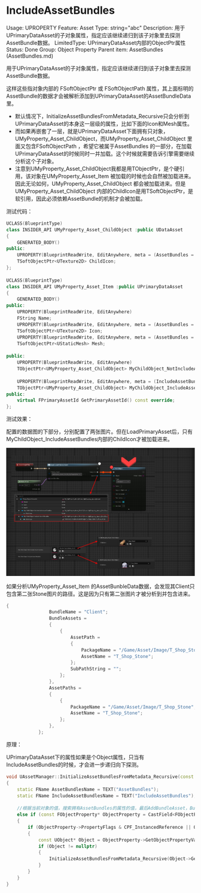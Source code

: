 # IncludeAssetBundles

Usage: UPROPERTY
Feature: Asset
Type: string="abc"
Description: 用于UPrimaryDataAsset的子对象属性，指定应该继续递归到该子对象里去探测AssetBundle数据。
LimitedType: UPrimaryDataAsset内部的ObjectPtr属性
Status: Done
Group: Object Property
Parent item: AssetBundles (AssetBundles.md)

用于UPrimaryDataAsset的子对象属性，指定应该继续递归到该子对象里去探测AssetBundle数据。

这样这些指对象内部的 FSoftObjectPtr 或 FSoftObjectPath 属性，其上面标明的AssetBundle的数据才会被解析添加到UPrimaryDataAsset的AssetBundleData里。

- 默认情况下，InitializeAssetBundlesFromMetadata_Recursive只会分析到UPrimaryDataAsset的本身这一层级的属性，比如下面的Icon和Mesh属性。
- 而如果再嵌套了一层，就是UPrimaryDataAsset下面拥有只对象，UMyProperty_Asset_ChildObject，而UMyProperty_Asset_ChildObject 里面又包含FSoftObjectPath ，希望它被属于AssetBundles 的一部分，在加载UPrimaryDataAsset的时候同时一并加载。这个时候就需要告诉引擎需要继续分析这个子对象。
- 注意到UMyProperty_Asset_ChildObject我都是用TObjectPtr，是个硬引用，该对象在UMyProperty_Asset_Item 被加载的时候也会自然被加载进来。因此无论如何，UMyProperty_Asset_ChildObject 都会被加载进来。但是UMyProperty_Asset_ChildObject 内部的ChildIcon是用TSoftObjectPtr，是软引用，因此必须依赖AssetBundle的机制才会被加载。

测试代码：

```cpp
UCLASS(BlueprintType)
class INSIDER_API UMyProperty_Asset_ChildObject :public UDataAsset
{
	GENERATED_BODY()
public:
	UPROPERTY(BlueprintReadWrite, EditAnywhere, meta = (AssetBundles = "Client"))
	TSoftObjectPtr<UTexture2D> ChildIcon;
};

UCLASS(BlueprintType)
class INSIDER_API UMyProperty_Asset_Item :public UPrimaryDataAsset
{
	GENERATED_BODY()
public:
	UPROPERTY(BlueprintReadWrite, EditAnywhere)
	FString Name;
	UPROPERTY(BlueprintReadWrite, EditAnywhere, meta = (AssetBundles = "UI,Game"))
	TSoftObjectPtr<UTexture2D> Icon;
	UPROPERTY(BlueprintReadWrite, EditAnywhere, meta = (AssetBundles = "Game"))
	TSoftObjectPtr<UStaticMesh> Mesh;

public:
	UPROPERTY(BlueprintReadWrite, EditAnywhere)
	TObjectPtr<UMyProperty_Asset_ChildObject> MyChildObject_NotIncludeAssetBundles;

	UPROPERTY(BlueprintReadWrite, EditAnywhere, meta = (IncludeAssetBundles))
	TObjectPtr<UMyProperty_Asset_ChildObject> MyChildObject_IncludeAssetBundles;
public:
	virtual FPrimaryAssetId GetPrimaryAssetId() const override;
};
```

测试效果：

配置的数据图的下部分，分别配置了两张图片。但在LoadPrimaryAsset后，只有MyChildObject_IncludeAssetBundles内部的ChildIcon才被加载进来。

![IncludeAssetBundles.jpg](IncludeAssetBundles/IncludeAssetBundles.jpg)

如果分析UMyProperty_Asset_Item 的AssetBunbleData数据，会发现其Client只包含第二张Stone图片的路径。这是因为只有第二张图片才被分析到并包含进来。

```cpp
{
				BundleName = "Client";
				BundleAssets =
				{
					{
						AssetPath =
						{
							PackageName = "/Game/Asset/Image/T_Shop_Stone";
							AssetName = "T_Shop_Stone";
						};
						SubPathString = "";
					};
				},
				AssetPaths =
				{
					{
						PackageName = "/Game/Asset/Image/T_Shop_Stone";
						AssetName = "T_Shop_Stone";
					};
				},
			};
```

原理：

UPrimaryDataAsset下的属性如果是个Object属性，只当有IncludeAssetBundles的时候，才会进一步递归向下探测。

```cpp
void UAssetManager::InitializeAssetBundlesFromMetadata_Recursive(const UStruct* Struct, const void* StructValue, FAssetBundleData& AssetBundle, FName DebugName, TSet<const void*>& AllVisitedStructValues) const
{
	static FName AssetBundlesName = TEXT("AssetBundles");
	static FName IncludeAssetBundlesName = TEXT("IncludeAssetBundles");
	
	//根据当前对象的值，搜索拥有AssetBundles的属性的值，最后AddBundleAsset，BundleName就是设置的值，而FoundRef是引用的对象的资产路径
	else if (const FObjectProperty* ObjectProperty = CastField<FObjectProperty>(Property))
	{
		if (ObjectProperty->PropertyFlags & CPF_InstancedReference || ObjectProperty->GetOwnerProperty()->HasMetaData(IncludeAssetBundlesName))
		{
			const UObject* Object = ObjectProperty->GetObjectPropertyValue(PropertyValue);
			if (Object != nullptr)
			{
				InitializeAssetBundlesFromMetadata_Recursive(Object->GetClass(), Object, AssetBundle, Object->GetFName(), AllVisitedStructValues);
			}
		}
	}
}
```